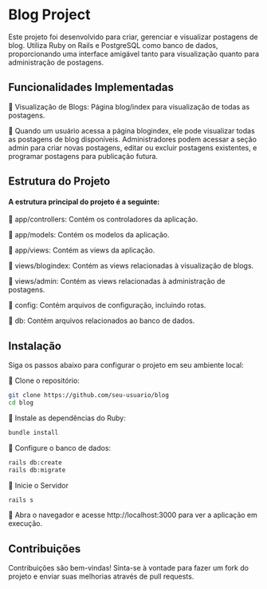 # Blog Project

Este projeto foi desenvolvido para criar, gerenciar e visualizar postagens de blog. Utiliza Ruby on Rails e PostgreSQL como banco de dados, proporcionando uma interface amigável tanto para visualização quanto para administração de postagens.

## Funcionalidades Implementadas

🔹 Visualização de Blogs: Página blog/index para visualização de todas as postagens.

🔹 Quando um usuário acessa a página blogindex, ele pode visualizar todas as postagens de blog disponíveis. Administradores podem acessar a seção admin para criar novas postagens, editar ou excluir postagens existentes, e programar postagens para publicação futura.

## Estrutura do Projeto
#### A estrutura principal do projeto é a seguinte:

🔹 app/controllers: Contém os controladores da aplicação.

🔹 app/models: Contém os modelos da aplicação.

🔹 app/views: Contém as views da aplicação.

🔹 views/blogindex: Contém as views relacionadas à visualização de blogs.

🔹 views/admin: Contém as views relacionadas à administração de postagens.

🔹 config: Contém arquivos de configuração, incluindo rotas.

🔹 db: Contém arquivos relacionados ao banco de dados.


## Instalação

Siga os passos abaixo para configurar o projeto em seu ambiente local:

🔹 Clone o repositório:

```bash
git clone https://github.com/seu-usuario/blog
cd blog
```
🔹 Instale as dependências do Ruby:

```bash
bundle install
```
🔹 Configure o banco de dados:
```bash
rails db:create
rails db:migrate
```

🔹 Inicie o Servidor
```bash
rails s
```
🔹 Abra o navegador e acesse http://localhost:3000 para ver a aplicação em execução.


## Contribuições

Contribuições são bem-vindas! Sinta-se à vontade para fazer um fork do projeto e enviar suas melhorias através de pull requests.


